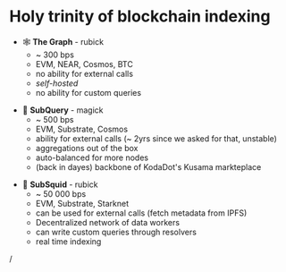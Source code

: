# Holy trinity of blockchain indexing

<div grid="~ cols-3 gap-1" m="t-2">


<div>

- 🕸 **The Graph** - rubick
  - ~ 300 bps
  - EVM, NEAR, Cosmos, BTC
  - no ability for external calls
  - *self-hosted*
  - no ability for custom queries
  
</div>

<div>

- 📝 **SubQuery** - magick
  - ~ 500 bps
  - EVM, Substrate, Cosmos
  - ability for external calls (~ 2yrs since we asked for that, unstable)
  - aggregations out of the box
  - auto-balanced for more nodes
  - (back in dayes) backbone of KodaDot's Kusama markteplace
</div>

<div>

- 🦑 **SubSquid** - rubick
  - ~ 50 000 bps
  - EVM, Substrate, Starknet
  - can be used for external calls (fetch metadata from IPFS)
  - Decentralized network of data workers
  - can write custom queries through resolvers
  - real time indexing
  
</div>



</div>

<div class="absolute right-5px bottom-5px">
<SlideCurrentNo /> / <SlidesTotal />
</div>